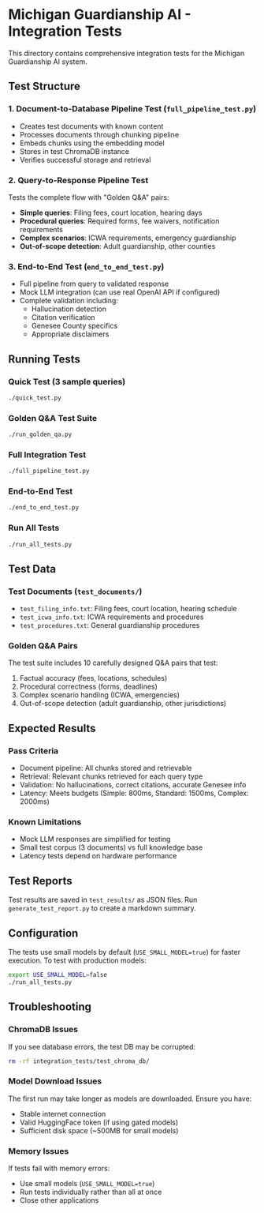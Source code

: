 # Michigan Guardianship AI - Integration Tests

This directory contains comprehensive integration tests for the Michigan Guardianship AI system.

## Test Structure

### 1. Document-to-Database Pipeline Test (`full_pipeline_test.py`)
- Creates test documents with known content
- Processes documents through chunking pipeline
- Embeds chunks using the embedding model
- Stores in test ChromaDB instance
- Verifies successful storage and retrieval

### 2. Query-to-Response Pipeline Test
Tests the complete flow with "Golden Q&A" pairs:
- **Simple queries**: Filing fees, court location, hearing days
- **Procedural queries**: Required forms, fee waivers, notification requirements
- **Complex scenarios**: ICWA requirements, emergency guardianship
- **Out-of-scope detection**: Adult guardianship, other counties

### 3. End-to-End Test (`end_to_end_test.py`)
- Full pipeline from query to validated response
- Mock LLM integration (can use real OpenAI API if configured)
- Complete validation including:
  - Hallucination detection
  - Citation verification
  - Genesee County specifics
  - Appropriate disclaimers

## Running Tests

### Quick Test (3 sample queries)
```bash
./quick_test.py
```

### Golden Q&A Test Suite
```bash
./run_golden_qa.py
```

### Full Integration Test
```bash
./full_pipeline_test.py
```

### End-to-End Test
```bash
./end_to_end_test.py
```

### Run All Tests
```bash
./run_all_tests.py
```

## Test Data

### Test Documents (`test_documents/`)
- `test_filing_info.txt`: Filing fees, court location, hearing schedule
- `test_icwa_info.txt`: ICWA requirements and procedures
- `test_procedures.txt`: General guardianship procedures

### Golden Q&A Pairs
The test suite includes 10 carefully designed Q&A pairs that test:
1. Factual accuracy (fees, locations, schedules)
2. Procedural correctness (forms, deadlines)
3. Complex scenario handling (ICWA, emergencies)
4. Out-of-scope detection (adult guardianship, other jurisdictions)

## Expected Results

### Pass Criteria
- Document pipeline: All chunks stored and retrievable
- Retrieval: Relevant chunks retrieved for each query type
- Validation: No hallucinations, correct citations, accurate Genesee info
- Latency: Meets budgets (Simple: 800ms, Standard: 1500ms, Complex: 2000ms)

### Known Limitations
- Mock LLM responses are simplified for testing
- Small test corpus (3 documents) vs full knowledge base
- Latency tests depend on hardware performance

## Test Reports

Test results are saved in `test_results/` as JSON files. Run `generate_test_report.py` to create a markdown summary.

## Configuration

The tests use small models by default (`USE_SMALL_MODEL=true`) for faster execution. To test with production models:
```bash
export USE_SMALL_MODEL=false
./run_all_tests.py
```

## Troubleshooting

### ChromaDB Issues
If you see database errors, the test DB may be corrupted:
```bash
rm -rf integration_tests/test_chroma_db/
```

### Model Download Issues
The first run may take longer as models are downloaded. Ensure you have:
- Stable internet connection
- Valid HuggingFace token (if using gated models)
- Sufficient disk space (~500MB for small models)

### Memory Issues
If tests fail with memory errors:
- Use small models (`USE_SMALL_MODEL=true`)
- Run tests individually rather than all at once
- Close other applications